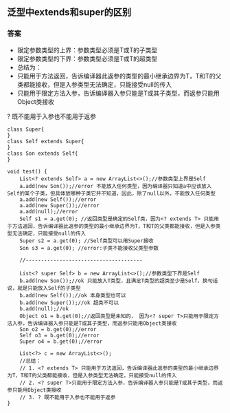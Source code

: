
## 泛型中extends和super的区别

### 答案

* <? extends T>限定参数类型的上界：参数类型必须是T或T的子类型
* <? super T> 限定参数类型的下界：参数类型必须是T或T的超类型
* 总结为：
* <? extends T> 只能用于方法返回，告诉编译器此返参的类型的最小继承边界为T，T和T的父类都能接收，但是入参类型无法确定，只能接受null的传入
* <? super T>只能用于限定方法入参，告诉编译器入参只能是T或其子类型，而返参只能用Object类接收
? 既不能用于入参也不能用于返参


    class Super{
    }
    class Self extends Super{
    }
    class Son extends Self{
    }

    void test() {
        List<? extends Self> a = new ArrayList<>();//参数类型上界是Self
        a.add(new Son());//error 不能放入任何类型，因为编译器只知道a中应该放入Self的某个子类，但具体放哪种子类它并不知道，因此，除了null以外，不能放入任何类型
        a.add(new Self());//error
        a.add(new Super());//error
        a.add(null);//error
        Self s1 = a.get(0); //返回类型是确定的Self类，因为<? extends T> 只能用于方法返回，告诉编译器此返参的类型的最小继承边界为T，T和T的父类都能接收，但是入参类型无法确定，只能接受null的传入
        Super s2 = a.get(0); //Self类型可以用Super接收
        Son s3 = a.get(0); //error:子类不能接收父类型参数

        //--------------------------------------

        List<? super Self> b = new ArrayList<>();//参数类型下界是Self
        b.add(new Son());//ok 只能放入T类型，且满足T类型的超类至少是Self，换句话说，就是只能放入Self的子类型
        b.add(new Self());//ok 本身类型也可以
        b.add(new Super());//ok 超类不可以
        b.add(null);//ok
        Object o1 = b.get(0);//返回类型是未知的， 因为<? super T>只能用于限定方法入参，告诉编译器入参只能是T或其子类型，而返参只能用Object类接收
        Son o2 = b.get(0);//error
        Self o3 = b.get(0);//error
        Super o4 = b.get(0);//error

        List<?> c = new ArrayList<>();
        //总结：
        // 1. <? extends T> 只能用于方法返回，告诉编译器此返参的类型的最小继承边界为T，T和T的父类都能接收，但是入参类型无法确定，只能接受null的传入
        // 2. <? super T>只能用于限定方法入参，告诉编译器入参只能是T或其子类型，而返参只能用Object类接收
        // 3. ? 既不能用于入参也不能用于返参
    }